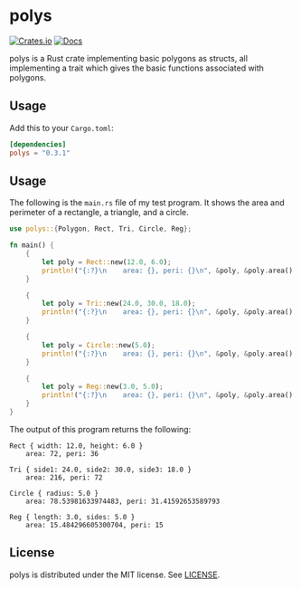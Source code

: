 # polys
[![Crates.io](https://img.shields.io/crates/v/polys)](https://crates.io/crates/polys)
[![Docs](https://docs.rs/polys/badge.svg)](https://docs.rs/polys)

polys is a Rust crate implementing basic polygons as structs, all implementing a trait which gives the basic functions associated with polygons.

## Usage
Add this to your `Cargo.toml`:

```toml
[dependencies]
polys = "0.3.1"
```

## Usage
The following is the `main.rs` file of my test program. It shows the area and perimeter of a rectangle, a triangle, and a circle.
```rust
use polys::{Polygon, Rect, Tri, Circle, Reg};

fn main() {
    {
        let poly = Rect::new(12.0, 6.0);
        println!("{:?}\n    area: {}, peri: {}\n", &poly, &poly.area().expect("Is none"), &poly.peri().expect("Is none"));
    }

    {
        let poly = Tri::new(24.0, 30.0, 18.0);
        println!("{:?}\n    area: {}, peri: {}\n", &poly, &poly.area().expect("Is none"), &poly.peri().expect("Is none"));
    }

    {
        let poly = Circle::new(5.0);
        println!("{:?}\n    area: {}, peri: {}\n", &poly, &poly.area().expect("Is none"), &poly.peri().expect("Is none"));
    }

    {
        let poly = Reg::new(3.0, 5.0);
        println!("{:?}\n    area: {}, peri: {}\n", &poly, &poly.area().expect("Is none"), &poly.peri().expect("Is none"));
    }
}
```

The output of this program returns the following:
```
Rect { width: 12.0, height: 6.0 }
    area: 72, peri: 36

Tri { side1: 24.0, side2: 30.0, side3: 18.0 }
    area: 216, peri: 72

Circle { radius: 5.0 }
    area: 78.53981633974483, peri: 31.41592653589793

Reg { length: 3.0, sides: 5.0 }
    area: 15.484296605300704, peri: 15
```

## License
polys is distributed under the MIT license. See [LICENSE](LICENSE).